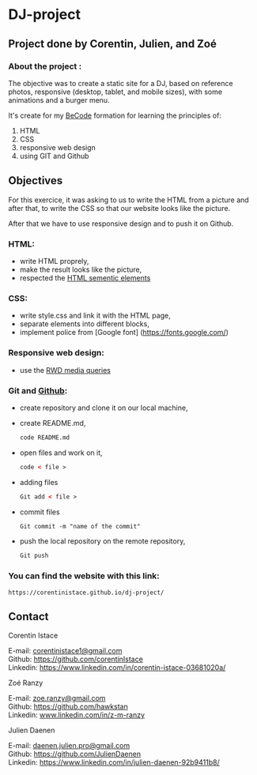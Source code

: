 # DJ-project

## Project done by Corentin, Julien, and Zoé

### About the project :

The objective was to create a static site for a DJ, based on reference photos, responsive (desktop, tablet, and mobile sizes), with some animations and a burger menu.

It's create for my [BeCode](https://becode.org/fr/) formation for learning the principles of:

1. HTML
2. CSS
3. responsive web design 
4. using GIT and Github


## Objectives

For this exercice, it was asking to us to write the HTML from a picture and after that, to write the CSS so that our website looks like the picture.

After that we have to use responsive design and to push it on Github.


### HTML:

- write HTML proprely, 
- make the result looks like the picture,
- respected the [HTML sementic elements](https://www.w3schools.com/html/html5_semantic_elements.asp)


### CSS:

- write style.css and link it with the HTML page,
- separate elements into different blocks,
- implement police from [Google font] (https://fonts.google.com/)


### Responsive web design:

- use the [RWD media queries](https://www.w3schools.com/css/css_rwd_mediaqueries.asp)


### Git and [Github](https://education.github.com/git-cheat-sheet-education.pdf):

- create repository and clone it on our local machine,
- create README.md,

    ```HTML
    code README.md
    ```

- open files and work on it,

    ```HTML
    code < file >
    ```
    
- adding files

    ```HTML
    Git add < file >
    ```

- commit files

    ```HTML
    Git commit -m "name of the commit"
    ```

- push the local repository on the remote repository,

    ```HTML
    Git push
    ```


### You can find the website with this link: ##

    https://corentinistace.github.io/dj-project/


## Contact

Corentin Istace 

E-mail: corentinistace1@gmail.com  
Github: https://github.com/corentinIstace  
Linkedin: https://www.linkedin.com/in/corentin-istace-03681020a/  

Zoé Ranzy

E-mail: zoe.ranzy@gmail.com  
Github: https://github.com/hawkstan  
Linkedin: www.linkedin.com/in/z-m-ranzy  

Julien Daenen

E-mail: daenen.julien.pro@gmail.com  
Github: https://github.com/JulienDaenen  
Linkedin: https://www.linkedin.com/in/julien-daenen-92b9411b8/  
